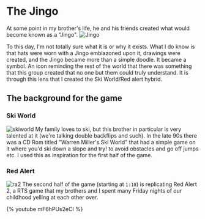 # The Jingo
At some point in my brother's life, he and his friends created what would become known as a "Jingo". 
![Jingo](https://dev-to-uploads.s3.amazonaws.com/i/5s4kjn2i45puhttkrkz9.png)

To this day, I'm not totally sure what it is or why it exists. What I do know is that hats were worn with a Jingo emblazoned upon it, drawings were created, and the Jingo became more than a simple doodle. It became a symbol. An icon reminding the rest of the world that there was something that this group created that no one but them could truly understand. It is through this lens that I created the Ski World/Red alert hybrid.

## The background for the game 
### Ski World
![skiworld](https://dev-to-uploads.s3.amazonaws.com/i/bqi647ki3py6zlyv0lm8.png)
My family loves to ski, but this brother in particular is very talented at it (we're talking double backflips and such). In the late 90s there was a CD Rom titled "Warren Miller's Ski World" that had a simple game on it where you'd ski down a slope and try!  to avoid obstacles and go off jumps etc. I used this as inspiration for the first half of the game. 

### Red Alert
![ra2](https://dev-to-uploads.s3.amazonaws.com/i/kxcmcy2rm1reyqhf4u3v.png)
The second half of the game (starting at `1:18`) is replicating Red Alert 2, a RTS game that my brothers and I spent many Friday nights of our childhood yelling at each other over.

{% youtube mF6hPUs2eCI %}

